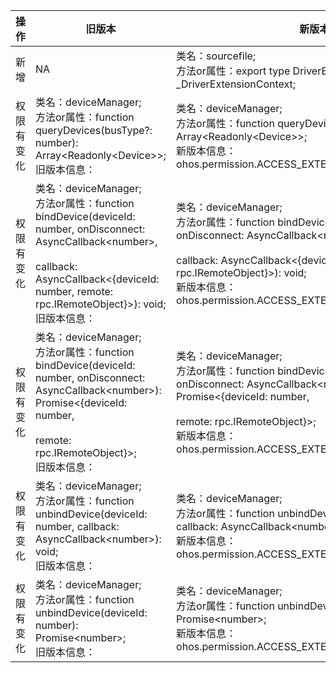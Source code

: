 | 操作 | 旧版本 | 新版本 | d.ts文件 |
| ---- | ------ | ------ | -------- |
|新增|NA|类名：sourcefile;<br>方法or属性：export type DriverExtensionContext = _DriverExtensionContext;|@ohos.app.ability.DriverExtensionAbility.d.ts|
|权限有变化|类名：deviceManager;<br>方法or属性：function queryDevices(busType?: number): Array\<Readonly\<Device>>;<br>旧版本信息：|类名：deviceManager;<br>方法or属性：function queryDevices(busType?: number): Array\<Readonly\<Device>>;<br>新版本信息：ohos.permission.ACCESS_EXTENSIONAL_DEVICE_DRIVER|@ohos.driver.deviceManager.d.ts|
|权限有变化|类名：deviceManager;<br>方法or属性：function bindDevice(deviceId: number, onDisconnect: AsyncCallback\<number>,<br><br>    callback: AsyncCallback\<{deviceId: number, remote: rpc.IRemoteObject}>): void;<br>旧版本信息：|类名：deviceManager;<br>方法or属性：function bindDevice(deviceId: number, onDisconnect: AsyncCallback\<number>,<br><br>    callback: AsyncCallback\<{deviceId: number, remote: rpc.IRemoteObject}>): void;<br>新版本信息：ohos.permission.ACCESS_EXTENSIONAL_DEVICE_DRIVER|@ohos.driver.deviceManager.d.ts|
|权限有变化|类名：deviceManager;<br>方法or属性：function bindDevice(deviceId: number, onDisconnect: AsyncCallback\<number>): Promise\<{deviceId: number,<br><br>    remote: rpc.IRemoteObject}>;<br>旧版本信息：|类名：deviceManager;<br>方法or属性：function bindDevice(deviceId: number, onDisconnect: AsyncCallback\<number>): Promise\<{deviceId: number,<br><br>    remote: rpc.IRemoteObject}>;<br>新版本信息：ohos.permission.ACCESS_EXTENSIONAL_DEVICE_DRIVER|@ohos.driver.deviceManager.d.ts|
|权限有变化|类名：deviceManager;<br>方法or属性：function unbindDevice(deviceId: number, callback: AsyncCallback\<number>): void;<br>旧版本信息：|类名：deviceManager;<br>方法or属性：function unbindDevice(deviceId: number, callback: AsyncCallback\<number>): void;<br>新版本信息：ohos.permission.ACCESS_EXTENSIONAL_DEVICE_DRIVER|@ohos.driver.deviceManager.d.ts|
|权限有变化|类名：deviceManager;<br>方法or属性：function unbindDevice(deviceId: number): Promise\<number>;<br>旧版本信息：|类名：deviceManager;<br>方法or属性：function unbindDevice(deviceId: number): Promise\<number>;<br>新版本信息：ohos.permission.ACCESS_EXTENSIONAL_DEVICE_DRIVER|@ohos.driver.deviceManager.d.ts|

